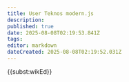 ```yaml
---
title: User Teknos modern.js
description: 
published: true
date: 2025-08-08T02:19:53.841Z
tags: 
editor: markdown
dateCreated: 2025-08-08T02:19:52.031Z
---
```


{{subst:wikEd}}